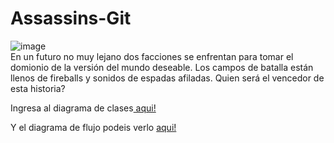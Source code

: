 ﻿# Assassins-Git
![image](https://user-images.githubusercontent.com/10848174/178935310-92dfd7c7-17ad-488f-8df1-76335e79ecc6.png)
<br/>
En un futuro no muy lejano dos facciones se enfrentan para tomar el domionio de la versión del mundo deseable. 
Los campos de batalla están llenos de fireballs y sonidos de espadas afiladas. 
Quien será el vencedor de esta historia?

Ingresa al diagrama de clases<a href="https://viewer.diagrams.net/?tags=%7B%7D&highlight=0000ff&edit=_blank&layers=1&nav=1&title=Diagrama%20de%20Clases%20HW1#R%3Cmxfile%3E%3Cdiagram%20id%3D%22xtkLGkXtrsVvrAkFr1n5%22%20name%3D%22P%C3%A1gina-1%22%3E7V3bcuK4Fv0aqjIPUL4DjwmZZFKnU9XTSXd6zsuUghVwjW0xwiGXrz%2BSLYNtbROTtmzqoKargoVs7L3W3tpLNwb2LHq9pmi1vCU%2BDgeW4b8O7MuBZVljw2V%2FeMlbVmI6ziQrWdDAF2W7grvgHYtCQ5Q%2BBz5elyomhIRJsCoXzkkc43lSKkOUkpdytScSlr91hRZYKribo1AufQj8ZJmVTlxjV%2F4HDhbL%2FJsdQ3wSobyyKFgvkU9eCkX27wN7RglJsnfR6wyH3Hq5XbLzrmo%2B3d4YxXHS5ISf15c3%2F32f2X%2FZZHozv%2FKu49WPYY7GBoXP4olvURCLO07ecjOsX4IoRDE7ungicXInPjHZMQqDRczez9l9YMoKNpgmAbPgufggIStWOl8Gof8FvZFnfrfrBM3%2FyY8uloQG7%2ByyKBTXZB%2FTRJDB8ko17viZrNhgpRSvWZ2vuQnMStEtei1V%2FILWiSiYkzBEq3XwuH2MCNFFEF%2BQJCGRqCRMwx4Hv9Ya3dxCyZwAkwgn9I1VESfYtpOdIvhvCzK87LhkeqJsWeSR6wkOC%2F4utpfeQczeCJQPQXwqIT6wLvhZcZCwP2cbEvi%2FSQRgJkhSYCj5B89ISBjSlzHJGBGEYaUoJ0WIn5JaSqxXaB7Eiy9pnUtnV%2FJNGIIXEXbuU5g6zjLwfRxzOEmCEpRhx4FakSBOUkO5F%2Bw%2Fs%2BfMGLkDl934jB2bu2P2n1enyYzE7FkY1fn3YEaMF8zJ0QzzPa4kM0Egb3nNkLdUAe86NcCvccgi5xW%2FBUzXV5REzH2SgEVdxoZzStHbl4DZxvJCbqDLZx7ivQV%2F%2F9vAPmeVePU3burS29S0F5pIbRPJtfom0r4IktKoSpxFDXF4qNEcUcCR8aRvjsh5hQg2S%2FLyELBcjRYooPFvGX%2FTcPomwHgPAZhY2OA3RH3NAYUcaJprtsGB63AYXd14D9FPOpt%2B%2F%2FGf%2B%2FjuYZg%2FSYkDFZgXlDyvam0gVJ2w%2FE5LHZCAO0YpAZ94slUcG7JKfmL7ZjEks4i0qSq6lmjF33LRmiqrqvQS7L3n5L40OTGZqXKZ6ojjrTw1nazgK1kHSUAK3rJMolx58a%2B4QlEQcnv9wNRHMZLda86lWJAG8fSsRiTewxEZvk7ggd3KguG5QvOEUAAlLY3bAFxcxivrZbd%2FvWxLdBiyw9kSUUYITLe0MP6eV8t0avuZZs3a26w11dG2svjg1mU2qY6eUYx4dL3FyZL4Z3cJZUCUhbKmRLuUcHunBNS1UkE5DFL0MpTzNtr8FMQRAyvE1fZ%2FaEq42zLuNoBxiB5xWMgKaFa3gn1v8E4awmsqg9er8fj5epO69DeMWIIm95VtG4m83yPrGSvFhF0d3Vq0z51p76GhTgenxMkbiz3UETT5mFu6z7519pi9JxumHHpqtCKsQoxflhcAUf6%2FFIfllXsIpoDkcADMJ6oUhymHjOG21WBvYhTl3qxbjMN9PnOpg%2FQFBL86l5e7zoeNGoDs4ZOskqZG%2B9SAdIYqasCRTO6aklBW3qH6cX%2BqNQGM4niqHMaDBHnmIyuKS9bx%2Fn3m020uuBgb5nfH0ytzZKfMySvkPnWBkoSdKy7Hbi%2B9Yu5vR9BfW%2FHSX2gla1KhD3F1p6Np8Z%2BjKi7K3eY5OrpHVgXy4jLuZGSX%2FpX83zZGXukfMPA48Sp1ZBaxSiPbK7wsVSySx6R463pN0WM2IsknIuajk7oFPbgFNWAu7UmuGrDD9kaWU3jZrip2yB15w12%2FrUGxr7twlRDDs2CEj5Yocs5RJMojK9VMUcKU6WTkTAqv8dEQBW5c90cUTRRlRDFtZzS2Cq%2BjIQr8NA20nR5D%2BjQZxsZo6hVen0tTTXNkusWXKjLIkw6yUQP%2FGXNRQZMz%2Fo739IjxAT%2BdXatjSMu0mVgj0yq8jiaGxC%2Bbv%2B4ffv%2FzGjlfnzY%2Fru7f%2F8ZDWdtcQrQ4YX3cUAwDZPqkPrY8Z1RMV4CJ2U3ijuOOJuPCSxWD5EaoNNlJZCxirYjuZC7Saa9Hfsym41PI4APBuqdIECaSNT%2BU8eOIhTL4gPL4NecLN5dl3FxqhrTPkOMVyODzQZnuacqe9qnQjgRWIHrg1KsBFVSPbjqWW0rfTBOYgW6Bsw%2FHqkZ9TXm95XXtEMXxrhmpRe3jnNyGMesEEnh12yGI6JlZhwIrLjMtTzWA1oJA0y%2Fyxa%2FtTzQAc5lGE3O4apoRulrzvUxOPef5TEeNu7ehazppS9lyV3jKnqZG%2F9SAtktQRQ04yEGrBzpOa6zyqjrLkEPpGJrc4ymb5ehBVsmcxA82A2jSljw7Kz%2BDsTcGT3lkjSC3bewP55mfnA%2ByfSoC3q4Clyx6aD7nK7t8%2BStZcXqfRzQVrPOluzWzJXsklRyGa1ftHi1A7QMiLjMpp1OWHANsEwqME1VwWfJMZ3lZrR67UEgJ0y3L3QmQYkPKStnaB0vWujyR%2BoZin1nDMmj2RudJn8iTrCPfoCxvFnRXoAp4m24bpko829BmMOkiWr4GEp9VFzwWEjHt6e1SAViy0bGnW7XJf%2F4Xx89RIefOxfKWFfdvq8YT%2F3VX28eJgFfp94YygU4722x5NOAFURoQHRAODwiZwx1v95ktd6i%2FBO96CYYCrHvvD5PzgIcavz5Bje5Ullda8vSO7ZbSJbTGykZl6%2BEymC%2Fi2F%2FvzdZOUrDXsEgZbVyzTBsT6OC1oG30TLuF9hu8Y3jbtBuG9CKdJsaAivh%2BBics5dtnyaGtPMgJZZEfHj8tUoI9XyaaNSe64QSQDXTLCb1zWueYA5uDg5irahnq9k9csq8%2BT3gjLXUGnfpG8R0zBNhxr9uoAOz1kHGEmbyGIif%2BcxMdM8Q0%2B244gI0cHuAugxOUkZWhXhsa6%2B1WRgLLW3O4tIw8Fhm5neyc8wbYC69jGQmshC2LhqhoEx34f50j5pGryJo9WnaMYCZilwkWOJ5jzYzumNG7lgQ2ZZHA12KyZdT7VpPADrlaTh4ZR%2FrXk3W7cGs9eSQU6VRQwpNmoD4HsY1oiQP5lPEsYWdsMVav28NhCum5kxZxsgwFBc638qR%2BHntQKEARp0YoH%2FFEhz6hOd4Wl08pXfExv2LG8tK09kdgTntQLXukQK1VtewQA2WuICwE2aIcvGvupeS8Xd5dM7NUogbs95XgUPBwHkmEEwoRytyj4pR%2F4HCD%2BVUHpZ4HZeLQNcYlcegCnQomNN8%2FF5XtzxqRm34mzlkA1J0HKolQnaOw%2FYm9D3%2BgpY1eApgJ8Pq7bJuJiHv56bbkjXiwx7%2BOd8K4I7fYBdTRq0ZdAeq9%2F%2Fy0A%2B%2FgnKEuCjXurePe%2B09K29BPSp9a744yeBv%2FYrSyJlxe%2BZVl%2BdmSL5YAnTFrFMS59vC2KQBI8G5dHPjBaD0i2E1S7xlHl9Tn8b3S0H%2F%2FfnMpTtXN%2FCfWhh2%2B%2F2S3MQDeYbL062caeQXI957YAxullAd2lysNvALge8%2FsLbj35pGQEKcbuwRrBs9Gu70K9Bsn%2Furg11uAqsTXbpjIHZ7GsUNK%2BPDI9rNrilbLW%2BJjXuN%2F%3C%2Fdiagram%3E%3Cdiagram%20id%3D%2270abEK53YBPQjjGpf1PT%22%20name%3D%22P%C3%A1gina-2%22%3EddHNEoIgEADgp%2BGubGN2NqtLJw%2BdGdmEGXQdpNF6%2BnTQjLFOLN8uLD8Msno4W9GqK0k0jEdyYHBknO%2BAp%2BMwydMLhzjxUlktvcUrFPqFM0azPrTELih0RMbpNsSSmgZLF5iwlvqw7E4m7NqKCjdQlMJs9aalU15Tvl%2F9grpSS%2Bc4OfhMLZbi%2BSadEpL6L4KcQWaJnI%2FqIUMzvd7yLn7d6U%2F2czCLjfuxYAzWvcdJ8EWQvwE%3D%3C%2Fdiagram%3E%3C%2Fmxfile%3E"> aqui!</a>

Y el diagrama de flujo podeis verlo <a href="https://viewer.diagrams.net/?tags=%7B%7D&highlight=0000ff&edit=_blank&layers=1&nav=1&title=Diagrama%20de%20flujo%20HW1#R7VtbV%2BM2EP4tfcjjcny387gJhGVL92wLhaUvPSIWsYtiZW0Fkv31lbDki%2BTETohjCHnCGk9Glma%2BmU9j0zOH08V5DGbBH9iHqGdo%2FqJnnvYMw9Bch%2F5hkmUq0XXbSyWTOPS5LBdchb8gF2pcOg99mJQUCcaIhLOycIyjCI5JSQbiGD%2BX1R4wKs86AxOoCK7GAKnS29AnQSr1DDeXf4HhJBAz604%2FvTMFQpmvJAmAj58LIvOsZw5jjEl6NV0MIWK7J%2Fbl9mJ5iy4fnfOvfyY%2Fwd%2BD36%2B%2F3XxKjY02%2BUm2hBhGZLemjdT0E0Bzvl98rWQpNjDG88iHzIjWMwcBmSJ6qdPL%2FyAhS%2B5wMCeYinBMAjzBEUCXGM%2B43gOOCFfT2RhG%2FmfmWDq%2BR3j8mIpGIUJ8Djri%2Bh4dJSTGj5nvmIHMEUwZgXuIBmD8OHl50CFGOKa3IhxBZsqnwcDXkj%2FcWS4dNNxb7oMEz%2BMxXKNn8hAH8QSus8dhxZ6vEKfcc%2BcQTyGJl1QhhgiQ8KkczIBjYpLp5X6nF9z1G4SBqYTBRRSSECDmBkO7B4TQzVodGcwrz0FI4NUMvGzPM80m5WgpRgFd6GCCQJJwH9a4eDMXPcGYwMXaTRV3HY5snts8PnzO84QuwB8UcoSlteQGS3HDHU2d6wF5GCgsBEo6k7DgwwcwR4QvQLIb4Us2L%2F8hjY54%2BYM90IkthnfZYujgdFEaLbcKr9oM4KgZoH928TmYOUk%2F%2BtciP0ejf35pgbBXmwF4sAp9HqumzjHbOEFwy99xSJeZmTX1MgY%2BGa5ZtoEfHhK6kFJpkYxkKBEPp0kISTeD%2Fyo3RAMQLAtqM6aQrH5YeR5BMnLMpRZzBGb7uD0obQWU37CCyfoIf9dltBZ77WOoUs9tiCFBXrXXYWY1JDaNZLOLSHaUSB4GGCeswg%2BYyNC%2Bg5iwZQwDEIMxgbFafAI8vZ8n9fW%2BFF0sfkZgGiK23BsY%2ByACUkgzNco3JhEdjGkU0bkrg5ZOGEYTOnLy0fULSGj5bJEruGWHZeMiWdAqyILXFllwFW%2Begjicr%2BML7dK0FU5uyyOGs6LodEbfvCaV4l3XgfoyBxch%2BSEmptd3OR%2Bjo5yBscGyEDj7rC6iDNSWF%2F2VHM2yd8PRLJmjeXYdR9uYWkk80DL3UJD6CmCqzjsHzq0EYvSDQIxxKIxsLwAQy6%2BiZH%2FRgD4ERuaHMRyTEDMzECRkjyTN7HdN0kQFKTj4K1h8FIpml91hd95gE%2Bmp4I4bOi%2BoQNVhekQmzXt1ybo2WMEjl%2FM3ChBlm5t6aKU7ujzCVHpDxcex2aU2msUZJ2Npd4U71Yztdc1piU7tkNm5TYmdVh3IrfM4hahlxVq0zgwJDOmalWazyvhMCX26ZGhHXWuZWQpWsitmWQlk9Y3eEciHAuR1dfQdAVnBn70lkGXaL45ubb9%2B2guQGzUVj0B%2BBZD1EoxzVHdUkcUZpf4FcletlfaQbDj9k77hWK5me55hWv2SWdfWTtIbttG3dL3fTrmWFuMY2kaLd%2B09ZAW1c3rMCjsu728sK1TU93eWFRy5LG9b3105veyqvusdILmiQ5i1gEkAX1w1BWHEWqzZe%2Fo13eBtGyXam26UyJ%2FquSKWuutbHVslH%2B2E1TgFmweXgg3p6OM5r03BJfDtIo%2BqHY81eTR9ufbh02jmxu7SqPrN8zGNrkyjm3wj0Ho6fDNZzpBPYPLr3KZZzpIMebKh7rOc%2BjXy6OL8y%2FVvKmQQCmcJbJa9ar4EcKpjtK0spbjBapiltniNT4f5f3ClXsr%2FEc48%2Bx8%3D"> aqui!</a>
